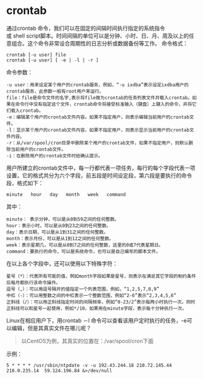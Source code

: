 # crontab
通过crontab 命令，我们可以在固定的间隔时间执行指定的系统指令或 shell script脚本。时间间隔的单位可以是分钟、小时、日、月、周及以上的任意组合。这个命令非常设合周期性的日志分析或数据备份等工作。
命令格式：

```shell
crontab [-u user] file
crontab [-u user] [ -e | -l | -r ]
```
命令参数：

    -u user：用来设定某个用户的crontab服务，例如，“-u ixdba”表示设定ixdba用户的crontab服务，此参数一般有root用户来运行。
    file：file是命令文件的名字,表示将file做为crontab的任务列表文件并载入crontab。如果在命令行中没有指定这个文件，crontab命令将接受标准输入（键盘）上键入的命令，并将它们载入crontab。
    -e：编辑某个用户的crontab文件内容。如果不指定用户，则表示编辑当前用户的crontab文件。
    -l：显示某个用户的crontab文件内容，如果不指定用户，则表示显示当前用户的crontab文件内容。
    -r：从/var/spool/cron目录中删除某个用户的crontab文件，如果不指定用户，则默认删除当前用户的crontab文件。
    -i：在删除用户的crontab文件时给确认提示。

用户所建立的crontab文件中，每一行都代表一项任务，每行的每个字段代表一项设置，它的格式共分为六个字段，前五段是时间设定段，第六段是要执行的命令段，格式如下：

    minute   hour   day   month   week   command
其中：

    minute： 表示分钟，可以是从0到59之间的任何整数。
    hour：表示小时，可以是从0到23之间的任何整数。
    day：表示日期，可以是从1到31之间的任何整数。
    month：表示月份，可以是从1到12之间的任何整数。
    week：表示星期几，可以是从0到7之间的任何整数，这里的0或7代表星期日。
    command：要执行的命令，可以是系统命令，也可以是自己编写的脚本文件。 

在以上各个字段中，还可以使用以下特殊字符：

    星号（*）：代表所有可能的值，例如month字段如果是星号，则表示在满足其它字段的制约条件后每月都执行该命令操作。
    逗号（,）：可以用逗号隔开的值指定一个列表范围，例如，“1,2,5,7,8,9”
    中杠（-）：可以用整数之间的中杠表示一个整数范围，例如“2-6”表示“2,3,4,5,6”
    正斜线（/）：可以用正斜线指定时间的间隔频率，例如“0-23/2”表示每两小时执行一次。同时正斜线可以和星号一起使用，例如*/10，如果用在minute字段，表示每十分钟执行一次。
Linux在相应用户下，用crontab －l 命令可以查看该用户定时执行的任务，-e可以编辑，但是其真实文件在哪儿呢？
> 以CentOS为例，其真实的位置在：/var/spool/cron下面

示例：

```shell
5 * * * * /usr/sbin/ntpdate -v -u 192.43.244.18 210.72.145.44  210.0.235.14  59.124.196.84 &>/dev/null
```
